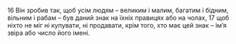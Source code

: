 16 Він зробив так, щоб усім людям – великим і малим, багатим і бідним, вільним і рабам – був даний знак на їхніх правицях або на чолах, 
17 щоб ніхто не міг ні купувати, ні продавати, крім того, хто має цей знак – ім’я звіра або число його імені.